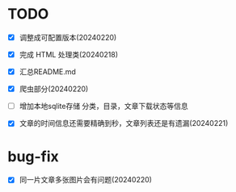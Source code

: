 # TODO

- [x] 调整成可配置版本(20240220)
- [x] 完成 HTML 处理类(20240218)
- [x] 汇总README.md
- [x] 爬虫部分(20240220)
- [ ] 增加本地sqlite存储 分类，目录，文章下载状态等信息
- [x] 文章的时间信息还需要精确到秒，文章列表还是有遗漏(20240221)


# bug-fix
- [x] 同一片文章多张图片会有问题(20240220)

